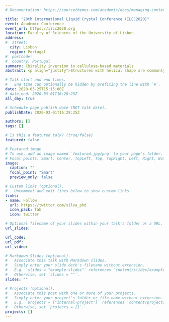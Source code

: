 ```yaml
---
# Documentation: https://sourcethemes.com/academic/docs/managing-content/

title: "28th International Liquid Crystal Conference (ILCC2020)"
event: Academic Conference
event_url: https://ilcc2020.org
location: Faculty of Sciences of the University of Lisbon
address:
#  street:
  city: Lisbon
  region: Portugal
#  postcode:
#  country: Portugal
summary: Chirality inversion in cellulose-based materials
abstract: <p align="justify">Structures with helical shape are commonly found in nature at many scales, ranging from plant tendrils to molecules. Many organisms take advantage of the helical shape to fold, propel and assemble in a “smart” way. For instance, the flowering plant Erodium uses a peculiar mechanism for seed dispersal. Seeds have the capability of drilling in the ground by undertaking several cycles of winding and unwinding. In animals, the cuticula of some beetles exhibits an iridescent cholesteric structure with a selective reflection of left circularly polarised (LCP) light and transmission of right circularly polarised (RCP) light. </p>

# Talk start and end times.
#   End time can optionally be hidden by prefixing the line with `#`.
date: 2020-05-25T15:15:00Z
# date_end: 2020-03-01T16:28:25Z
all_day: true

# Schedule page publish date (NOT talk date).
publishDate: 2020-03-01T16:28:25Z

authors: []
tags: []

# Is this a featured talk? (true/false)
featured: false

# Featured image
# To use, add an image named `featured.jpg/png` to your page's folder. 
# Focal points: Smart, Center, TopLeft, Top, TopRight, Left, Right, BottomLeft, Bottom, BottomRight.
image:
  caption: ""
  focal_point: "Smart"
  preview_only: false

# Custom links (optional).
#   Uncomment and edit lines below to show custom links.
links:
- name: Follow
  url: https://twitter.com/silva_phd
  icon_pack: fab
  icon: twitter

# Optional filename of your slides within your talk's folder or a URL.
url_slides:

url_code:
url_pdf:
url_video:

# Markdown Slides (optional).
#   Associate this talk with Markdown slides.
#   Simply enter your slide deck's filename without extension.
#   E.g. `slides = "example-slides"` references `content/slides/example-slides.md`.
#   Otherwise, set `slides = ""`.
slides: ""

# Projects (optional).
#   Associate this post with one or more of your projects.
#   Simply enter your project's folder or file name without extension.
#   E.g. `projects = ["internal-project"]` references `content/project/deep-learning/index.md`.
#   Otherwise, set `projects = []`.
projects: []
---
```

